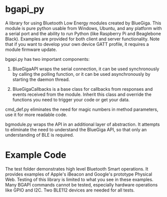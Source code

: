 bgapi_py
==================
A library for using Bluetooth Low Energy modules created by BlueGiga.  This module is pure python usable from Windows, Ubuntu, and any
platform with a serial port and the ability to run Python (like Raspberry Pi and Beaglebone Black).
Examples are provided for both client and server functionality.  Note that if you want to develop your own device GATT profile,
it requires a module firmware update.

bgapi.py has two important components:

1. BlueGigaAPI wraps the serial connection, it can be used synchronously by calling the polling function,
   or it can be used asynchronously by starting the daemon thread.

2. BlueGigaCallbacks is a base class for callbacks from responses and events received from the module.  Inherit
   this class and override the functions you need to trigger your code or get your data.

cmd_def.py eliminates the need for magic numbers in method parameters, use it for more readable code.

bgmodule.py wraps the API in an additional layer of abstraction.  It attempts to
 eliminate the need to understand the BlueGiga API, so that only an understanding of BLE is required.
 
Example Code
====================
The test folder demonstrates high level Bluetooth Smart operations.  It provides examples of Apple's iBeacon and
Google's prototype Physical Web.  Testing of this library is limited to what you see in these examples.  Many BGAPI
commands cannot be tested, especially hardware operations like GPIO and I2C.  Two BLE112 devices are needed for all tests.
